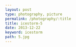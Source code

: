 ```yaml
---
layout: post
type: photography, picture
permalink: /photography/:title
title: icestorm-5
date: 2013-12-22
keyword: icestorm
path: 5.jpg
---
```



